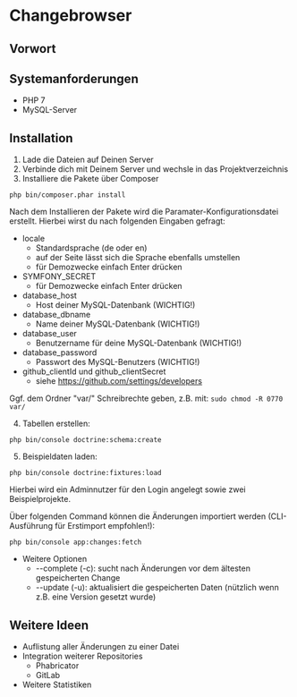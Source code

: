 # Changebrowser

## Vorwort

## Systemanforderungen
* PHP 7
* MySQL-Server

## Installation

1. Lade die Dateien auf Deinen Server
2. Verbinde dich mit Deinem Server und wechsle in das Projektverzeichnis
3. Installiere die Pakete über Composer

`php bin/composer.phar install`

Nach dem Installieren der Pakete wird die Paramater-Konfigurationsdatei erstellt.
Hierbei wirst du nach folgenden Eingaben gefragt:

* locale
  * Standardsprache (de oder en)
  * auf der Seite lässt sich die Sprache ebenfalls umstellen
  * für Demozwecke einfach Enter drücken
* SYMFONY_SECRET
  * für Demozwecke einfach Enter drücken
* database_host
  * Host deiner MySQL-Datenbank (WICHTIG!)
* database_dbname
  * Name deiner MySQL-Datenbank (WICHTIG!)
* database_user
  * Benutzername für deine MySQL-Datenbank (WICHTIG!)
* database_password
  * Passwort des MySQL-Benutzers (WICHTIG!)
* github_clientId und github_clientSecret
  * siehe https://github.com/settings/developers

Ggf. dem Ordner "var/" Schreibrechte geben, z.B. mit:
``sudo chmod -R 0770 var/``

4. Tabellen erstellen:

``php bin/console doctrine:schema:create``

5. Beispieldaten laden:

``php bin/console doctrine:fixtures:load``

Hierbei wird ein Adminnutzer für den Login angelegt sowie zwei Beispielprojekte.

Über folgenden Command können die Änderungen importiert werden (CLI-Ausführung für Erstimport empfohlen!):

`php bin/console app:changes:fetch`

* Weitere Optionen
  * --complete (-c): sucht nach Änderungen vor dem ältesten gespeicherten Change
  * --update (-u): aktualisiert die gespeicherten Daten (nützlich wenn z.B. eine Version gesetzt wurde)


## Weitere Ideen

* Auflistung aller Änderungen zu einer Datei
* Integration weiterer Repositories
  * Phabricator
  * GitLab
* Weitere Statistiken